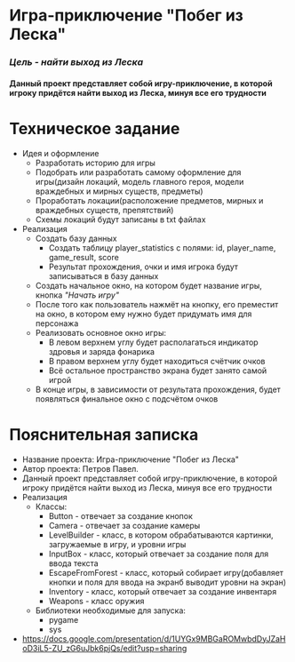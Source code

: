 # **Игра-приключение "Побег из Леска"**
### *Цель - найти выход из Леска*
#### Данный проект представляет собой игру-приключение, в которой игроку придётся найти выход из Леска, минуя все его трудности
# **Техническое задание**
* Идея и оформление
    + Разработать историю для игры
    + Подобрать или разработать самому оформление для игры(дизайн локаций, модель главного героя, модели враждебных и мирных существ, предметы)
    + Проработать локации(расположение предметов, мирных и враждебных существ, препятствий)
    + Схемы локаций будут записаны в txt файлах
* Реализация
    + Создать базу данных
      - Создать таблицу player_statistics с полями: id, player_name, game_result, score
      - Результат прохождения, очки и имя игрока будут записываться в базу данных
    + Создать начальное окно, на котором будет название игры, кнопка _"Начать игру"_
    + После того как пользователь нажмёт на кнопку, его преместит на окно, в котором ему нужно будет придумать имя для персонажа
    + Реализовать основное окно игры:
      - В левом верхнем углу будет располагаться индикатор здровья и заряда фонарика
      - В правом верхнем углу будет находиться счётчик очков
      - Всё остальное пространство экрана будет занято самой игрой
    + В конце игры, в зависимости от результата прохождения, будет появляться финальное окно с подсчётом очков
# **Пояснительная записка**
* Название проекта: Игра-приключение "Побег из Леска"
* Автор проекта: Петров Павел.
* Данный проект представляет собой игру-приключение, в которой игроку придётся найти выход из Леска, минуя все его трудности
* Реализация
    + Классы:
      - Button - отвечает за создание кнопок
      - Camera - отвечает за создание камеры
      - LevelBuilder - класс, в котором обрабатываются картинки, загружаемые в игру, и уровни игры
      - InputBox - класс, который отвечает за создание поля для ввода текста
      - EscapeFromForest - класс, который собирает игру(добавляет кнопки и поля для ввода на экранб выводит уровни на экран)
      - Inventory - класс, который отвечает за создание инвентаря
      - Weapons - класс оружия
    + Библиотеки необходимые для запуска:
      - pygame
      - sys
* https://docs.google.com/presentation/d/1UYGx9MBGaROMwbdDyJZaHoD3iL5-ZU_zG6uJbk6pjQs/edit?usp=sharing
        
